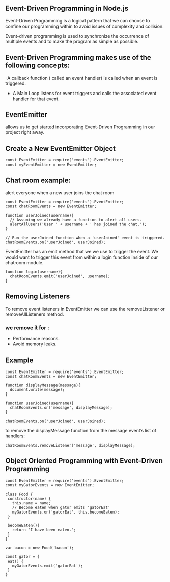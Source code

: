 ## Event-Driven Programming in Node.js

Event-Driven Programming is a logical pattern that we can choose to confine our programming within to avoid issues of complexity and collision.

Event-driven programming is used to synchronize the occurrence of multiple events and to make the program as simple as possible.

## Event-Driven Programming makes use of the following concepts:
-A callback function ( called an event handler) is called when an event is triggered.
- A Main Loop listens for event triggers and calls the associated event handler for that event.

## EventEmitter
allows us to get started incorporating Event-Driven Programming in our project right away.
##  Create a New EventEmitter Object
```
const EventEmitter = require('events').EventEmitter;
const myEventEmitter = new EventEmitter;
```
## Chat room example:
alert everyone when a new user joins the chat room
``` 
const EventEmitter = require('events').EventEmitter;
const chatRoomEvents = new EventEmitter;

function userJoined(username){
  // Assuming we already have a function to alert all users.
  alertAllUsers('User ' + username + ' has joined the chat.');
}

// Run the userJoined function when a 'userJoined' event is triggered.
chatRoomEvents.on('userJoined', userJoined);
```
EventEmitter has an emit method that we we use to trigger the event. We would want to trigger this event from within a login function inside of our chatroom module.
```
function login(username){
  chatRoomEvents.emit('userJoined', username);
}
```
## Removing Listeners
To remove event listeners in EventEmitter we can use the removeListener or removeAllListeners method.
### we remove it for :
- Performance reasons.
- Avoid memory leaks.
## Example
```
const EventEmitter = require('events').EventEmitter;
const chatRoomEvents = new EventEmitter;

function displayMessage(message){
  document.write(message);
}

function userJoined(username){
  chatRoomEvents.on('message', displayMessage);
}

chatRoomEvents.on('userJoined', userJoined);
```
 to remove the displayMessage function from the message event’s list of handlers:
 ```
 chatRoomEvents.removeListener('message', displayMessage);
 ```
 ## Object Oriented Programming with Event-Driven Programming
 ```
 const EventEmitter = require('events').EventEmitter;
const myGatorEvents = new EventEmitter;

class Food {
  constructor(name) {
    this.name = name;
    // Become eaten when gator emits 'gatorEat'
    myGatorEvents.on('gatorEat', this.becomeEaten);
  }

  becomeEaten(){
    return 'I have been eaten.';
  }
}

var bacon = new Food('bacon');

const gator = {
  eat() {
    myGatorEvents.emit('gatorEat');
  }
}
```